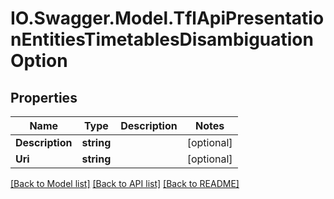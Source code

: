 # IO.Swagger.Model.TflApiPresentationEntitiesTimetablesDisambiguationOption
## Properties

Name | Type | Description | Notes
------------ | ------------- | ------------- | -------------
**Description** | **string** |  | [optional] 
**Uri** | **string** |  | [optional] 

[[Back to Model list]](../README.md#documentation-for-models) [[Back to API list]](../README.md#documentation-for-api-endpoints) [[Back to README]](../README.md)

